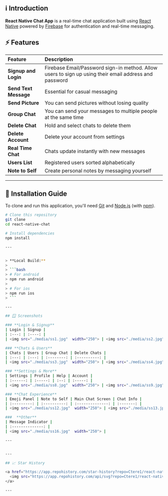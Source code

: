 ## ℹ️ Introduction

**React Native Chat App** is a real-time chat application built using [React Native](https://reactnative.dev/) powered by [Firebase](https://firebase.google.com/) for authentication and real-time messaging.


## ⚡ Features

| Feature             | Description                                                                                           |
| :------------------ | :---------------------------------------------------------------------------------------------------- |
| **Signup and Login**  | Firebase Email/Password sign-in method. Allow users to sign up using their email address and password |
| **Send Text Message** | Essential for casual messaging                                                                        |
| **Send Picture**      | You can send pictures without losing quality                                                          |
| **Group Chat**        | You can send your messages to multiple people at the same time                                        |
| **Delete Chat**       | Hold and select chats to delete them                                                                  |
| **Delete Account**    | Delete your account from settings                                                                     |
| **Real Time Chat**    | Chats update instantly with new messages                                                              |
| **Users List**        | Registered users sorted alphabetically                                                                |
| **Note to Self**      | Create personal notes by messaging yourself                                                           |

---

## 💾 Installation Guide

To clone and run this application, you'll need [Git](https://git-scm.com) and [Node.js](https://nodejs.org/en/download/) (with [npm](http://npmjs.com)).

```bash
# Clone this repository
git clone 
cd react-native-chat

# Install dependencies
npm install

---


> **Local Build:**
>
> ```bash
> # For android
> npm run android
>
> # For ios
> npm run ios
> ```

---

## 🪟 Screenshots

### **Login & Signup**
| Login | Signup |
| :---: | :----: |
| <img src="./media/ss1.jpg"  width="250"> | <img src="./media/ss2.jpg"  width="250"> |

### **Chats & Users**
| Chats | Users | Group Chat | Delete Chats |
| :---: | :---: | :--------: | :----------: |
| <img src="./media/ss3.jpg"  width="250"> | <img src="./media/ss4.jpg"  width="250"> | <img src="./media/ss5.jpg"  width="250"> | <img src="./media/ss7.jpg"  width="250"> |

### **Settings & More**
| Settings | Profile | Help | Account |
| :------: | :-----: | :--: | :-----: |
| <img src="./media/ss8.jpg"  width="250"> | <img src="./media/ss9.jpg"  width="250"> | <img src="./media/ss10.jpg"  width="250"> | <img src="./media/ss11.jpg"  width="250"> |

### **Chat Experience**
| Emoji Panel | Note to Self | Main Chat Screen | Chat Info |
| :---------: | :----------: | :--------------: | :-------: |
| <img src="./media/ss12.jpg"  width="250"> | <img src="./media/ss13.jpg"  width="250"> | <img src="./media/ss14.jpg"  width="250"> | <img src="./media/ss15.jpg"  width="250"> |

###  **Other**
| Message Indicator |
| :--------------: |
| <img src="./media/ss16.jpg"  width="250"> |

---


---

## 📈 Star History

<a href="https://app.repohistory.com/star-history?repo=Ctere1/react-native-chat">
  <img src="https://app.repohistory.com/api/svg?repo=Ctere1/react-native-chat&type=Date&background=0D1117&color=6278f8" alt="Star History Chart">
</a>

---
